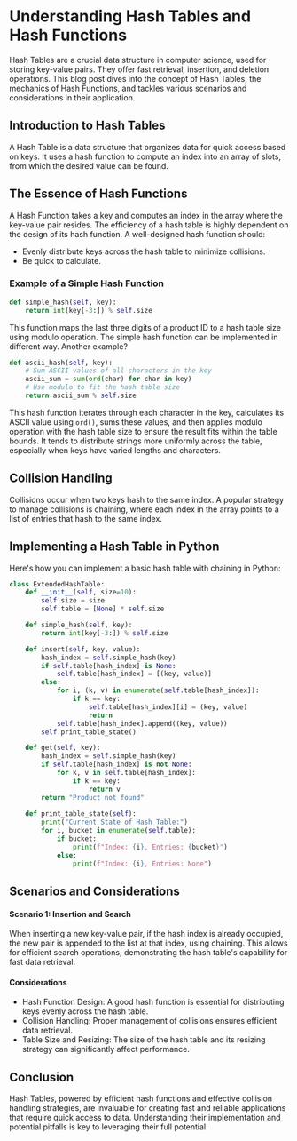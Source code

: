 # Understanding Hash Tables and Hash Functions

Hash Tables are a crucial data structure in computer science, used for storing key-value pairs. They offer fast retrieval, insertion, and deletion operations. This blog post dives into the concept of Hash Tables, the mechanics of Hash Functions, and tackles various scenarios and considerations in their application.

## Introduction to Hash Tables

A Hash Table is a data structure that organizes data for quick access based on keys. It uses a hash function to compute an index into an array of slots, from which the desired value can be found.

## The Essence of Hash Functions

A Hash Function takes a key and computes an index in the array where the key-value pair resides. The efficiency of a hash table is highly dependent on the design of its hash function. A well-designed hash function should:
- Evenly distribute keys across the hash table to minimize collisions.
- Be quick to calculate.

### Example of a Simple Hash Function

```python
def simple_hash(self, key):
    return int(key[-3:]) % self.size
```
This function maps the last three digits of a product ID to a hash table size using modulo operation. The simple hash function can be implemented in different way. Another example?

```python
def ascii_hash(self, key):
    # Sum ASCII values of all characters in the key
    ascii_sum = sum(ord(char) for char in key)
    # Use modulo to fit the hash table size
    return ascii_sum % self.size
```
This hash function iterates through each character in the key, calculates its ASCII value using `ord()`, sums these values, and then applies modulo operation with the hash table size to ensure the result fits within the table bounds. It tends to distribute strings more uniformly across the table, especially when keys have varied lengths and characters.




## Collision Handling
Collisions occur when two keys hash to the same index. A popular strategy to manage collisions is chaining, where each index in the array points to a list of entries that hash to the same index.

## Implementing a Hash Table in Python
Here's how you can implement a basic hash table with chaining in Python:
```python
class ExtendedHashTable:
    def __init__(self, size=10):
        self.size = size
        self.table = [None] * self.size

    def simple_hash(self, key):
        return int(key[-3:]) % self.size

    def insert(self, key, value):
        hash_index = self.simple_hash(key)
        if self.table[hash_index] is None:
            self.table[hash_index] = [(key, value)]
        else:
            for i, (k, v) in enumerate(self.table[hash_index]):
                if k == key:
                    self.table[hash_index][i] = (key, value)
                    return
            self.table[hash_index].append((key, value))
        self.print_table_state()

    def get(self, key):
        hash_index = self.simple_hash(key)
        if self.table[hash_index] is not None:
            for k, v in self.table[hash_index]:
                if k == key:
                    return v
        return "Product not found"
    
    def print_table_state(self):
        print("Current State of Hash Table:")
        for i, bucket in enumerate(self.table):
            if bucket:
                print(f"Index: {i}, Entries: {bucket}")
            else:
                print(f"Index: {i}, Entries: None")
```
## Scenarios and Considerations
#### Scenario 1: Insertion and Search
When inserting a new key-value pair, if the hash index is already occupied, the new pair is appended to the list at that index, using chaining. This allows for efficient search operations, demonstrating the hash table's capability for fast data retrieval.

#### Considerations
-  Hash Function Design: A good hash function is essential for distributing keys evenly across the hash table.
-  Collision Handling: Proper management of collisions ensures efficient data retrieval.
-  Table Size and Resizing: The size of the hash table and its resizing strategy can significantly affect performance.

## Conclusion
Hash Tables, powered by efficient hash functions and effective collision handling strategies, are invaluable for creating fast and reliable applications that require quick access to data. Understanding their implementation and potential pitfalls is key to leveraging their full potential.
